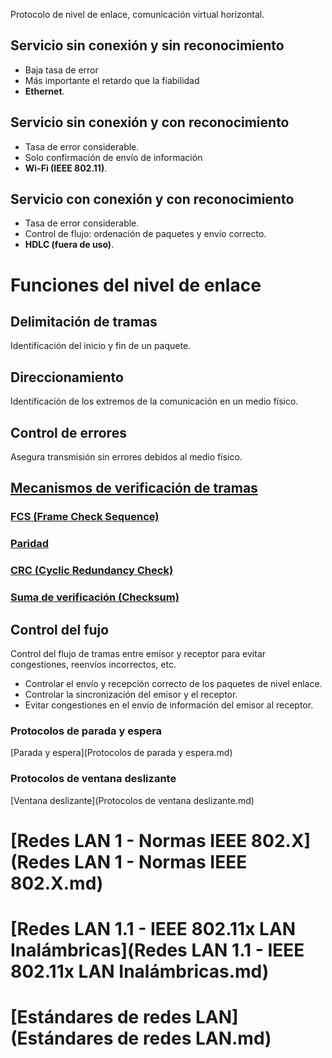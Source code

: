 Protocolo de nivel de enlace, comunicación virtual horizontal.
## Servicio sin conexión y sin reconocimiento
- Baja tasa de error
- Más importante el retardo que la fiabilidad
- **Ethernet**.
## Servicio sin conexión y con reconocimiento
- Tasa de error considerable. 
- Solo confirmación de envío de información
- **Wi-Fi (IEEE 802.11)**.
## Servicio con conexión y con reconocimiento
- Tasa de error considerable. 
- Control de flujo: ordenación de paquetes y envío correcto.
- **HDLC (fuera de uso)**.
# Funciones del nivel de enlace
## Delimitación de tramas
Identificación del inicio y fin de un paquete.
## Direccionamiento
Identificación de los extremos de la comunicación en un medio físico. 
## Control de errores
Asegura transmisión sin errores debidos al medio físico.
## [Mecanismos de verificación de tramas](MVT/!MVT.md)
### [FCS (Frame Check Sequence)](MVT/FCS%20(Frame%20Check%20Sequence).md)
### [Paridad](MVT/Paridad.md)
### [CRC (Cyclic Redundancy Check)](MVT/CRC%20(Cyclic%20Redundancy%20Check).md)
### [Suma de verificación (Checksum)](MVT/Suma%20de%20verificación%20(Checksum).md)
## Control del fujo 
Control del flujo de tramas entre emisor y receptor para evitar congestiones, reenvíos incorrectos, etc.
- Controlar el envío y recepción correcto de los paquetes de nivel enlace.
- Controlar la sincronización del emisor y el receptor.
- Evitar congestiones en el envío de información del emisor al receptor.
### Protocolos de parada y espera 
[Parada y espera](Protocolos de parada y espera.md)
### Protocolos de ventana deslizante
[Ventana deslizante](Protocolos de ventana deslizante.md)
# [Redes LAN 1 - Normas IEEE 802.X](Redes LAN 1 - Normas IEEE 802.X.md)
# [Redes LAN 1.1 - IEEE 802.11x LAN Inalámbricas](Redes LAN 1.1 - IEEE 802.11x LAN Inalámbricas.md)
# [Estándares de redes LAN](Estándares de redes LAN.md)